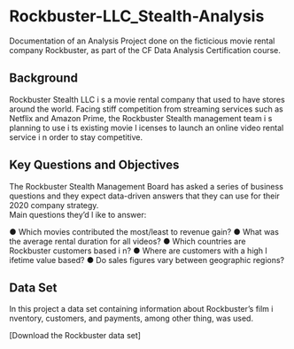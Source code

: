 # Rockbuster-LLC_Stealth-Analysis
Documentation of an Analysis Project done on the ficticious movie rental company Rockbuster, as part of the CF Data Analysis Certification course.

## Background
Rockbuster Stealth LLC i s a movie rental company that used to have stores around the
world. Facing stiff competition from streaming services such as Netflix and Amazon Prime,
the Rockbuster Stealth management team i s planning to use i ts existing movie l icenses to
launch an online video rental service i n order to stay competitive.

## Key Questions and Objectives
The Rockbuster Stealth Management Board has asked a series of business questions and
they expect data-driven answers that they can use for their 2020 company strategy.  
Main questions they’d l ike to answer:

  ● Which movies contributed the most/least to revenue gain?
  ● What was the average rental duration for all videos?
  ● Which countries are Rockbuster customers based i n?
  ● Where are customers with a high l ifetime value based?
  ● Do sales figures vary between geographic regions?

## Data Set
In this project a data set containing information about Rockbuster’s
film i nventory, customers, and payments, among other thing, was used. 

[Download the Rockbuster data set]
